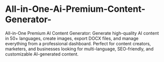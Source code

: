 # All-in-One-Ai-Premium-Content-Generator-
All-in-One Premium AI Content Generator: Generate high-quality AI content in 50+ languages, create images, export DOCX files, and manage everything from a professional dashboard. Perfect for content creators, marketers, and businesses looking for multi-language, SEO-friendly, and customizable AI-generated content.
